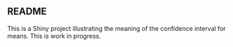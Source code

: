## README

This is a Shiny project illustrating the meaning of the confidence interval
for means. This is work in progress.
